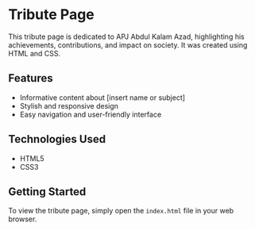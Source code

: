 # Tribute Page

This tribute page is dedicated to APJ Abdul Kalam Azad, highlighting his achievements, contributions, and impact on society. It was created using HTML and CSS.

## Features

- Informative content about [insert name or subject]
- Stylish and responsive design
- Easy navigation and user-friendly interface

## Technologies Used

- HTML5
- CSS3

## Getting Started

To view the tribute page, simply open the `index.html` file in your web browser.
